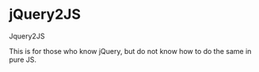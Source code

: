# jQuery2JS
Jquery2JS


This is for those who know jQuery, but do not know how to do the same in pure JS.
